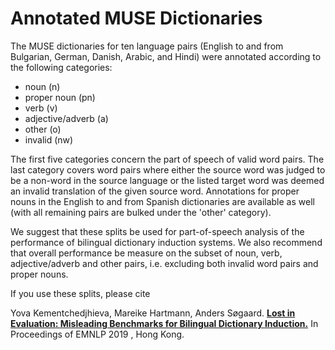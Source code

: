 # Annotated MUSE Dictionaries
The MUSE dictionaries for ten language pairs (English to and from Bulgarian, German, Danish, Arabic, and Hindi) were annotated according to the following categories: 
 - noun (n)
 - proper noun (pn)
 - verb (v)
 - adjective/adverb (a)
 - other (o)
 - invalid (nw)

The first five categories concern the part of speech of valid word pairs. The last category covers word pairs where either the
source word was judged to be a non-word in the source language or the listed target word was deemed an invalid translation of
the given source word. Annotations for proper nouns in the English to and from Spanish dictionaries are available as well 
(with all remaining pairs are bulked under the 'other' category). 

We suggest that these splits be used for part-of-speech analysis of the performance of bilingual dictionary induction systems.
We also recommend that overall performance be measure on the subset of noun, verb, adjective/adverb and other pairs, i.e.
excluding both invalid word pairs and proper nouns. 

If you use these splits, please cite

Yova Kementchedjhieva, Mareike Hartmann, Anders Søgaard. <b><a href="https://arxiv.org/abs/1909.05708">
Lost in Evaluation: Misleading Benchmarks for Bilingual Dictionary Induction.</a></b> 
In Proceedings of EMNLP 2019 , Hong Kong.
